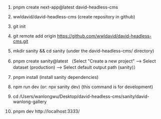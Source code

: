 1. pnpm create next-app@latest david-headless-cms
2. wwldavid/david-headless-cms (create repository in github)
3. git init
4. git remote add origin https://github.com/wwldavid/david-headless-cms.git

5. mkdir sanity && cd sanity (under the david-headless-cms/ directory)
6. pnpm create sanity@latest
   （Select "Create a new project" --> Select dataset (production) --> Select default output path (sanity)）
7. pnpm install (install sanity dependencies)
8. npm run dev (or: npx sanity dev) (this command is for development)
9. cd /Users/wanlongwu/Desktop/david-headless-cms/sanity/david-wanlong-gallery
10. pnpm dev
    http://localhost:3333/
